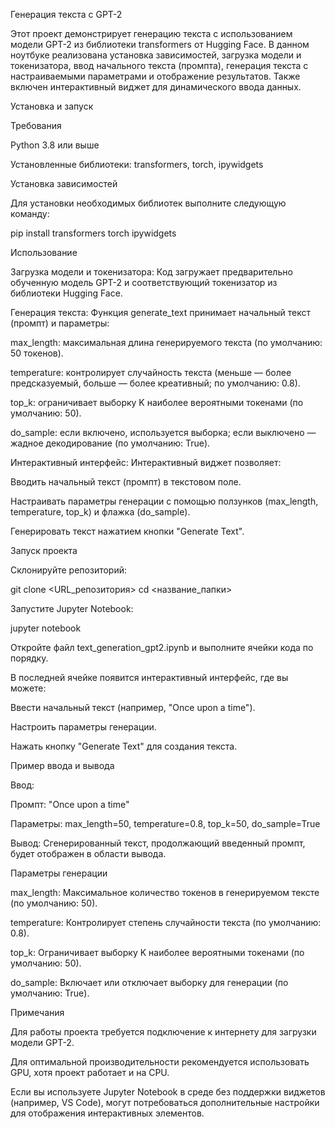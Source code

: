 Генерация текста с GPT-2

Этот проект демонстрирует генерацию текста с использованием модели GPT-2 из библиотеки transformers от Hugging Face. В данном ноутбуке реализована установка зависимостей, загрузка модели и токенизатора, ввод начального текста (промпта), генерация текста с настраиваемыми параметрами и отображение результатов. Также включен интерактивный виджет для динамического ввода данных.

Установка и запуск

Требования





Python 3.8 или выше



Установленные библиотеки: transformers, torch, ipywidgets

Установка зависимостей

Для установки необходимых библиотек выполните следующую команду:

pip install transformers torch ipywidgets

Использование





Загрузка модели и токенизатора: Код загружает предварительно обученную модель GPT-2 и соответствующий токенизатор из библиотеки Hugging Face.



Генерация текста: Функция generate_text принимает начальный текст (промпт) и параметры:





max_length: максимальная длина генерируемого текста (по умолчанию: 50 токенов).



temperature: контролирует случайность текста (меньше — более предсказуемый, больше — более креативный; по умолчанию: 0.8).



top_k: ограничивает выборку K наиболее вероятными токенами (по умолчанию: 50).



do_sample: если включено, используется выборка; если выключено — жадное декодирование (по умолчанию: True).



Интерактивный интерфейс: Интерактивный виджет позволяет:





Вводить начальный текст (промпт) в текстовом поле.



Настраивать параметры генерации с помощью ползунков (max_length, temperature, top_k) и флажка (do_sample).



Генерировать текст нажатием кнопки "Generate Text".

Запуск проекта





Склонируйте репозиторий:

git clone <URL_репозитория>
cd <название_папки>



Запустите Jupyter Notebook:

jupyter notebook



Откройте файл text_generation_gpt2.ipynb и выполните ячейки кода по порядку.



В последней ячейке появится интерактивный интерфейс, где вы можете:





Ввести начальный текст (например, "Once upon a time").



Настроить параметры генерации.



Нажать кнопку "Generate Text" для создания текста.

Пример ввода и вывода

Ввод:





Промпт: "Once upon a time"



Параметры: max_length=50, temperature=0.8, top_k=50, do_sample=True

Вывод: Сгенерированный текст, продолжающий введенный промпт, будет отображен в области вывода.

Параметры генерации





max_length: Максимальное количество токенов в генерируемом тексте (по умолчанию: 50).



temperature: Контролирует степень случайности текста (по умолчанию: 0.8).



top_k: Ограничивает выборку K наиболее вероятными токенами (по умолчанию: 50).



do_sample: Включает или отключает выборку для генерации (по умолчанию: True).

Примечания





Для работы проекта требуется подключение к интернету для загрузки модели GPT-2.



Для оптимальной производительности рекомендуется использовать GPU, хотя проект работает и на CPU.



Если вы используете Jupyter Notebook в среде без поддержки виджетов (например, VS Code), могут потребоваться дополнительные настройки для отображения интерактивных элементов.